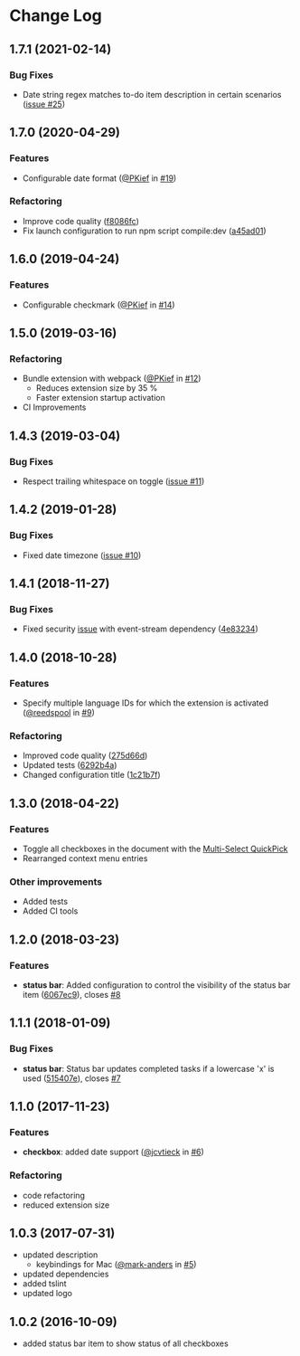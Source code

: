 # Change Log

## 1.7.1 (2021-02-14)

### Bug Fixes

- Date string regex matches to-do item description in certain scenarios ([issue #25](https://github.com/PKief/vscode-markdown-checkbox/issues/25))

## 1.7.0 (2020-04-29)

### Features

- Configurable date format ([@PKief](https://github.com/PKief) in [#19](https://github.com/PKief/vscode-markdown-checkbox/pull/19))

### Refactoring

- Improve code quality ([f8086fc](https://github.com/PKief/vscode-markdown-checkbox/commit/f8086fce5bc99f0a2a4d06ea9758282d2efd5674))
- Fix launch configuration to run npm script compile:dev ([a45ad01](https://github.com/PKief/vscode-markdown-checkbox/commit/a45ad01c7718bd08770f85997260ab3ea1f83710))

## 1.6.0 (2019-04-24)

### Features

- Configurable checkmark ([@PKief](https://github.com/PKief) in [#14](https://github.com/PKief/vscode-markdown-checkbox/pull/14))

## 1.5.0 (2019-03-16)

### Refactoring

- Bundle extension with webpack ([@PKief](https://github.com/PKief) in [#12](https://github.com/PKief/vscode-markdown-checkbox/pull/12))
  - Reduces extension size by 35 %
  - Faster extension startup activation
- CI Improvements

## 1.4.3 (2019-03-04)

### Bug Fixes

- Respect trailing whitespace on toggle ([issue #11](https://github.com/PKief/vscode-markdown-checkbox/issues/11))

## 1.4.2 (2019-01-28)

### Bug Fixes

- Fixed date timezone ([issue #10](https://github.com/PKief/vscode-markdown-checkbox/issues/10))

## 1.4.1 (2018-11-27)

### Bug Fixes

- Fixed security [issue](https://github.com/dominictarr/event-stream/issues/116) with event-stream dependency ([4e83234](https://github.com/PKief/vscode-markdown-checkbox/commit/4e83234))

## 1.4.0 (2018-10-28)

### Features

- Specify multiple language IDs for which the extension is activated ([@reedspool](https://github.com/reedspool) in [#9](https://github.com/PKief/vscode-markdown-checkbox/pull/9))

### Refactoring

- Improved code quality ([275d66d](https://github.com/PKief/vscode-markdown-checkbox/commit/275d66d))
- Updated tests ([6292b4a](https://github.com/PKief/vscode-markdown-checkbox/commit/6292b4a))
- Changed configuration title ([1c21b7f](https://github.com/PKief/vscode-markdown-checkbox/commit/1c21b7f))

## 1.3.0 (2018-04-22)

### Features

- Toggle all checkboxes in the document with the [Multi-Select QuickPick](https://github.com/PKief/vscode-markdown-checkbox/blob/master/README.md#pick-checkboxes)
- Rearranged context menu entries

### Other improvements

- Added tests
- Added CI tools

## 1.2.0 (2018-03-23)

### Features

- **status bar**: Added configuration to control the visibility of the status bar item ([6067ec9](https://github.com/PKief/vscode-markdown-checkbox/commit/6067ec9)), closes [#8](https://github.com/PKief/vscode-markdown-checkbox/issues/8)

## 1.1.1 (2018-01-09)

### Bug Fixes

- **status bar**: Status bar updates completed tasks if a lowercase 'x' is used ([515407e](https://github.com/PKief/vscode-markdown-checkbox/commit/515407e)), closes [#7](https://github.com/PKief/vscode-markdown-checkbox/issues/7)

## 1.1.0 (2017-11-23)

### Features

- **checkbox**: added date support ([@jcvtieck](https://github.com/jcvtieck) in [#6](https://github.com/PKief/vscode-markdown-checkbox/pull/6))

### Refactoring

- code refactoring
- reduced extension size

## 1.0.3 (2017-07-31)

- updated description
  - keybindings for Mac ([@mark-anders](https://github.com/mark-anders) in [#5](https://github.com/PKief/vscode-markdown-checkbox/pull/5))
- updated dependencies
- added tslint
- updated logo

## 1.0.2 (2016-10-09)

- added status bar item to show status of all checkboxes
